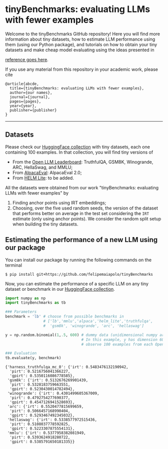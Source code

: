 # tinyBenchmarks: evaluating LLMs with fewer examples

Welcome to the tinyBenchmarks GitHub repository! Here you will find more information about tiny datasets, how to estimate LLM performance using them (using our Python package), and tutorials on how to obtain your tiny datasets and make cheap model evaluating using the ideas presented in

[reference goes here](https://arxiv.org). 

If you use any material from this repository in your academic work, please cite

    @article{abcde,
      title={tinyBenchmarks: evaluating LLMs with fewer examples},
      author={our names},
      journal={journal},
      pages={pages},
      year={year},
      publisher={publisher}
    }

--------------

## Datasets

Please check our [HuggingFace collection](https://huggingface.co/collections/felipemaiapolo/tinybenchmarks-65d40353d37914c4c8afc6e4) with tiny datasets, each one containing 100 examples. In that collection, you will find tiny versions of 
- From the [Open LLM Leaderboard](https://huggingface.co/spaces/HuggingFaceH4/open_llm_leaderboard): TruthfulQA, GSM8K, Winogrande, ARC, HellaSwag, and MMLU;
- From [AlpacaEval](https://github.com/tatsu-lab/alpaca_eval): AlpacaEval 2.0;
- From [HELM Lite](https://crfm.stanford.edu/helm/lite): to be added.

All the datasets were obtained from our work "tinyBenchmarks: evaluating LLMs with fewer examples" by
1. Finding anchor points using IRT embeddings;
2. Choosing, over the five used random seeds, the version of the dataset that performs better on average in the test set considering the `IRT` estimate (only using anchor points). We consider the random split setup when building the tiny datasets.

## Estimating the performance of a new LLM using our package

You can install our package by running the following commands on the terminal

``` :sh
$ pip install git+https://github.com/felipemaiapolo/tinyBenchmarks
```

Now, you can estimate the performance of a specific LLM on any tiny dataset or benchmark in our [HuggingFace collection](https://huggingface.co/collections/felipemaiapolo/tinybenchmarks-65d40353d37914c4c8afc6e4).

```python
import numpy as np
import tinyBenchmarks as tb

### Parameters
benchmark = 'lb' # choose from possible benchmarks in
                 # ['lb','mmlu','alpaca','helm_lite','truthfulqa',
                 #  'gsm8k', 'winogrande', 'arc', 'hellaswag']

y = np.random.binomial(1,.5, 600) # dummy data (unidimensional numpy array)
                                  # In this example, y has dimension 600 because we
                                  # observe 100 examples from each Open LLM Leaderboard scenario)

### Evaluation
tb.evaluate(y, benchmark)
```

    {'harness_truthfulqa_mc_0': {'irt': 0.5483476132190942,
      'pirt': 0.5216756041366227,
      'gpirt': 0.5350116086778585},
     'gsm8k': {'irt': 0.5132676269901439,
      'pirt': 0.5328183759663551,
      'gpirt': 0.5230430014782494},
     'winogrande': {'irt': 0.4301499605367009,
      'pirt': 0.4792754277690377,
      'gpirt': 0.4547126941528693},
     'arc': {'irt': 0.5520477815699659,
      'pirt': 0.5066457168990404,
      'gpirt': 0.5293467492345032},
     'hellaswag': {'irt': 0.5338577972515436,
      'pirt': 0.5108037778592825,
      'gpirt': 0.5223307875554131},
     'mmlu': {'irt': 0.5377958382081949,
      'pirt': 0.5393624918280722,
      'gpirt': 0.5385791650181335}}

